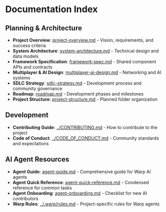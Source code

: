 # Documentation Index

## Planning & Architecture
- **Project Overview**: [project-overview.md](project-overview.md) - Vision, requirements, and success criteria
- **System Architecture**: [system-architecture.md](system-architecture.md) - Technical design and data models
- **Framework Specification**: [framework-spec.md](framework-spec.md) - Shared component APIs and contracts
- **Multiplayer & AI Design**: [multiplayer-ai-design.md](multiplayer-ai-design.md) - Networking and AI systems
- **SDLC Strategy**: [sdlc-strategy.md](sdlc-strategy.md) - Development process and community governance
- **Roadmap**: [roadmap.md](roadmap.md) - Development phases and milestones
- **Project Structure**: [project-structure.md](project-structure.md) - Planned folder organization

## Development
- **Contributing Guide**: [../CONTRIBUTING.md](../CONTRIBUTING.md) - How to contribute to the project
- **Code of Conduct**: [../CODE_OF_CONDUCT.md](../CODE_OF_CONDUCT.md) - Community standards and expectations

## AI Agent Resources
- **Agent Guide**: [agent-guide.md](agent-guide.md) - Comprehensive guide for Warp AI agents
- **Agent Quick Reference**: [agent-quick-reference.md](agent-quick-reference.md) - Condensed reference for common tasks
- **Agent Onboarding**: [agent-onboarding.md](agent-onboarding.md) - Checklist for new AI contributors
- **Warp Rules**: [../.warp/rules.md](../.warp/rules.md) - Project-specific rules for Warp agents
